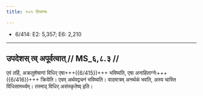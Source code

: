 ```yaml
---
title: १५१ टिप्पन्यः

---
```

- 6/414: E2: 5,357; E6: 2,210

____________________________________________


## उपदेशस् त्व् अपूर्वत्वात् // MS_६,८.३ //

एवं तर्हि, अक्रतुशेषाणां विधिर् एषा+++({6/415})+++ भविष्यति, एषा अनाहिताग्नेः+++({6/416})+++ क्रियेति। एवम् अर्थवद्वचनं भविष्यति। वादमात्रम् अनर्थकं भवति, अस्य चास्ति विधिसामर्थ्यम्। तस्माद् विधिर् असंस्कृतेष्व् इति।
